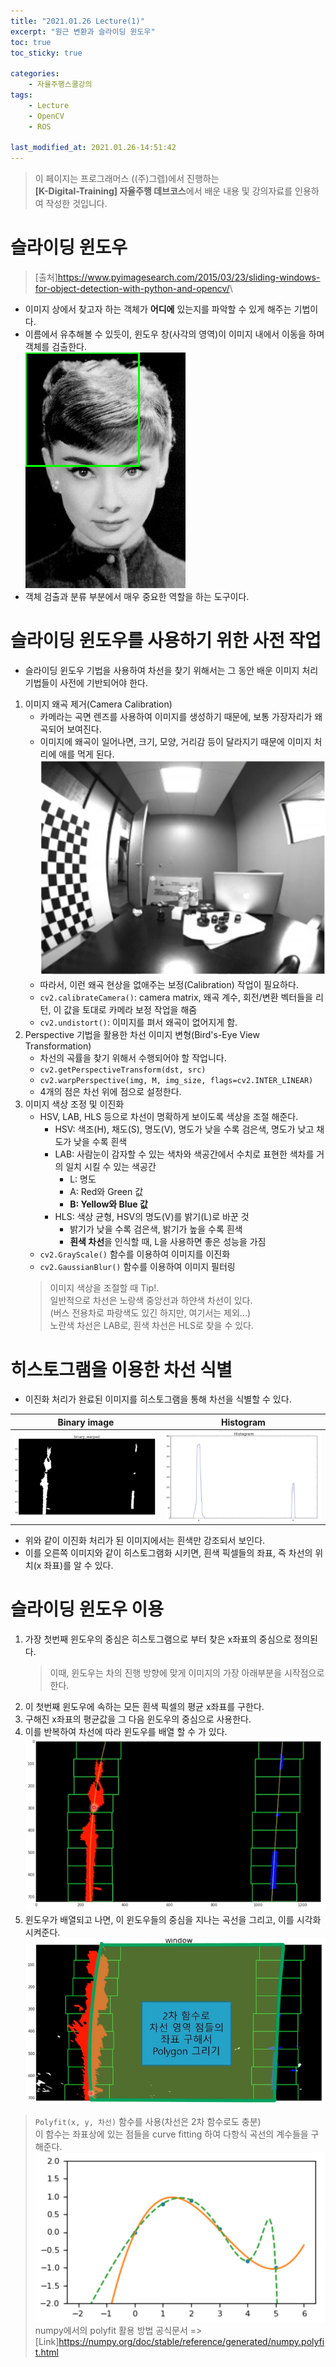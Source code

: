 ```yaml
---
title: "2021.01.26 Lecture(1)"
excerpt: "원근 변환과 슬라이딩 윈도우"
toc: true
toc_sticky: true

categories:
    - 자율주행스쿨강의
tags:
    - Lecture
    - OpenCV
    - ROS

last_modified_at: 2021.01.26-14:51:42 
---
```


>이 페이지는 프로그래머스 ((주)그렙)에서 진행하는\
**[K-Digital-Training] 자율주행 데브코스**에서 배운 내용 및 강의자료를 인용하여 작성한 것입니다.

# 슬라이딩 윈도우
> [출처]<https://www.pyimagesearch.com/2015/03/23/sliding-windows-for-object-detection-with-python-and-opencv/>\

- 이미지 상에서 찾고자 하는 객체가 **어디에** 있는지를 파악할 수 있게 해주는 기법이다.
- 이름에서 유추해볼 수 있듯이, 윈도우 창(사각의 영역)이 이미지 내에서 이동을 하며 객체를 검출한다.\
![sliding-window-example](/assets/images/lecture/week09_imgs/sliding_window_example.gif)
- 객체 검출과 분류 부분에서 매우 중요한 역할을 하는 도구이다.

# 슬라이딩 윈도우를 사용하기 위한 사전 작업
- 슬라이딩 윈도우 기법을 사용하여 차선을 찾기 위해서는 그 동안 배운 이미지 처리 기법들이 사전에 기반되어야 한다.
1. 이미지 왜곡 제거(Camera Calibration)
    - 카메라는 곡면 렌즈를 사용하여 이미지를 생성하기 때문에, 보통 가장자리가 왜곡되어 보여진다.
    - 이미지에 왜곡이 일어나면, 크기, 모양, 거리감 등이 달라지기 때문에 이미지 처리에 애를 먹게 된다.\
        ![image_distortion](/assets/images/lecture/week09_imgs/distortion.png)
    - 따라서, 이런 왜곡 현상을 없애주는 보정(Calibration) 작업이 필요하다.
    - `cv2.calibrateCamera()`: camera matrix, 왜곡 계수, 회전/변환 벡터들을 리턴, 이 값을 토대로 카메라 보정 작업을 해줌
    - `cv2.undistort()`: 이미지를 펴서 왜곡이 없어지게 함. 
2. Perspective 기법을 활용한 차선 이미지 변형(Bird's-Eye View Transformation)
    - 차선의 곡률을 찾기 위해서 수행되어야 할 작업니다.
    - `cv2.getPerspectiveTransform(dst, src)`
    - `cv2.warpPerspective(img, M, img_size, flags=cv2.INTER_LINEAR)`
    - 4개의 점은 차선 위에 점으로 설정한다.
3. 이미지 색상 조정 및 이진화
    - HSV, LAB, HLS 등으로 차선이 명확하게 보이도록 색상을 조절 해준다.
        - HSV: 색조(H), 채도(S), 명도(V), 명도가 낮을 수록 검은색, 명도가 낮고 채도가 낮을 수록 흰색
        - LAB: 사람눈이 감자할 수 있는 색차와 색공간에서 수치로 표현한 색차를 거의 일치 시킬 수 있는 색공간
            - L: 명도
            - A: Red와 Green 값
            - **B: Yellow와 Blue 값**
        - HLS: 색상 균형, HSV의 명도(V)를 밝기(L)로 바꾼 것
            - 밝기가 낮을 수록 검은색, 밝기가 높을 수록 흰색
            - **흰색 차선**을 인식할 때, L을 사용하면 좋은 성능을 가짐
    - `cv2.GrayScale()` 함수를 이용하여 이미지를 이진화
    - `cv2.GaussianBlur()` 함수를 이용하여 이미지 필터링
    > 이미지 색상을 조절할 때 Tip!.\
    > 일반적으로 차선은 노랑색 중앙선과 하얀색 차선이 있다.\
    (버스 전용차로 파랑색도 있긴 하지만, 여기서는 제외...)\
    > 노란색 차선은 LAB로, 흰색 차선은 HLS로 찾을 수 있다.

# 히스토그램을 이용한 차선 식별
- 이진화 처리가 완료된 이미지를 히스토그램을 통해 차선을 식별할 수 있다.

|Binary image|Histogram|
|:---:|:---:|
|![binary](/assets/images/lecture/week09_imgs/binary.png)|![histogram](/assets/images/lecture/week09_imgs/histogram.png)|

- 위와 같이 이진화 처리가 된 이미지에서는 흰색만 강조되서 보인다.
- 이를 오른쪽 이미지와 같이 히스토그램화 시키면, 흰색 픽셀들의 좌표, 즉 차선의 위치(x 좌표)를 알 수 있다.

# 슬라이딩 윈도우 이용
1. 가장 첫번째 윈도우의 중심은 히스토그램으로 부터 찾은 x좌표의 중심으로 정의된다.
    > 이때, 윈도우는 차의 진행 방향에 맞게 이미지의 가장 아래부분을 시작점으로 한다.
2. 이 첫번째 윈도우에 속하는 모든 흰색 픽셀의 평균 x좌표를 구한다.
3. 구해진 x좌표의 평균값을 그 다음 윈도우의 중심으로 사용한다.
4. 이를 반복하여 차선에 따라 윈도우를 배열 할 수 가 있다.\
![sliding window](/assets/images/lecture/week09_imgs/lane_sliding_window.png)
5. 윈도우가 배열되고 나면, 이 윈도우들의 중심을 지나는 곡선을 그리고, 이를 시각화 시켜준다.\
![poly](/assets/images/lecture/week09_imgs/poly.png)
> `Polyfit(x, y, 차선)` 함수를 사용(차선은 2차 함수로도 충분)\
이 함수는 좌표상에 있는 점들을 curve fitting 하여 다항식 곡선의 계수들을 구해준다.
![polyfit](/assets/images/lecture/week09_imgs/polyfit.png)
> numpy에서의 polyfit 활용 방법 공식문서 => [Link]<https://numpy.org/doc/stable/reference/generated/numpy.polyfit.html>

